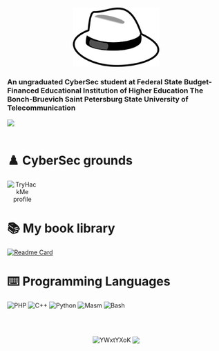 <p align="center">
  <img alighn="center" alt="White Hat" width="200" high="200" src="./resources/white_hat.png ">
</p>
<h3 align="left">An ungraduated CyberSec student at Federal State Budget-Financed Educational Institution of Higher Education The Bonch-Bruevich Saint Petersburg State University of Telecommunication</h3>
<a align="center" target="_blank" href="https://www.sut.ru/eng" title="SpbSut"><img width="200px" src="https://raw.githubusercontent.com/YWxtYXoK/YWxtYXoK/main/resources/spbsut.svg"/></a>
<br/>
<br/>

# :chess_pawn: CyberSec grounds
<p align="center">
  <a href="https://tryhackme.com/p/qwerty3223">
  <img align="left" alt="TryHackMe profile" width="70px" src="https://raw.githubusercontent.com/YWxtYXoK/YWxtYXoK/main/resources/tryhackme.svg" />
  </a>
<!--   <a href="https://app.hackthebox.com/profile/504578">
  <img align="left" alt="HTB profile" width="200px" src="https://raw.githubusercontent.com/YWxtYXoK/YWxtYXoK/main/resources/logo-htb.svg" />
  </a> -->
</p>
<br />
<br />
<br/>

# :books: My book library

[![Readme Card](https://github-readme-stats.vercel.app/api/pin/?username=YWxtYXoK&repo=MyBookLibrary&theme=chartreuse-dark)](https://github.com/YWxtYXoK/MyBookLibrary)


# :keyboard: Programming Languages
<p align="left">
  <img alt='PHP' width='70px' src="https://raw.githubusercontent.com/YWxtYXoK/YWxtYXoK/main/resources/php.svg" />
  <img alt='C++' width='40px' src="https://raw.githubusercontent.com/YWxtYXoK/YWxtYXoK/main/resources/cpp.svg" />
  <img alt='Python' width='40px' src="https://raw.githubusercontent.com/YWxtYXoK/YWxtYXoK/main/resources/python.svg" />
  <img alt='Masm' width='50px' src="https://raw.githubusercontent.com/YWxtYXoK/YWxtYXoK/main/resources/masm.svg" />
  <img alt='Bash' width='100px' src="https://raw.githubusercontent.com/YWxtYXoK/YWxtYXoK/main/resources/bash_logo.svg" />
</p>
<br/>
<br/>

<p align="center"> 
  <img align="center" src="https://github-readme-stats.vercel.app/api?username=YWxtYXoK&show_icons=true&theme=chartreuse-dark" alt="YWxtYXoK" />
  <img align="center" src="https://github-readme-stats.vercel.app/api/top-langs/?username=YWxtYXoK&hide=html&theme=chartreuse-dark&layout=compact"
</p>
